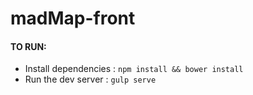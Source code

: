 # madMap-front

#### TO RUN:
* Install dependencies : `npm install && bower install`
* Run the dev server : `gulp serve`
